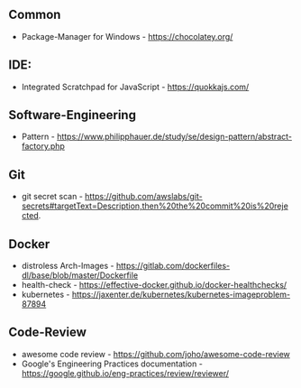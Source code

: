 ## Common
* Package-Manager for Windows - https://chocolatey.org/

## IDE:
* Integrated Scratchpad for JavaScript - https://quokkajs.com/

## Software-Engineering
* Pattern - https://www.philipphauer.de/study/se/design-pattern/abstract-factory.php

## Git
* git secret scan - https://github.com/awslabs/git-secrets#targetText=Description,then%20the%20commit%20is%20rejected.

## Docker
* distroless Arch-Images - https://gitlab.com/dockerfiles-dl/base/blob/master/Dockerfile
* health-check - https://effective-docker.github.io/docker-healthchecks/
* kubernetes - https://jaxenter.de/kubernetes/kubernetes-imageproblem-87894

## Code-Review
* awesome code review - https://github.com/joho/awesome-code-review
* Google's Engineering Practices documentation - https://google.github.io/eng-practices/review/reviewer/
